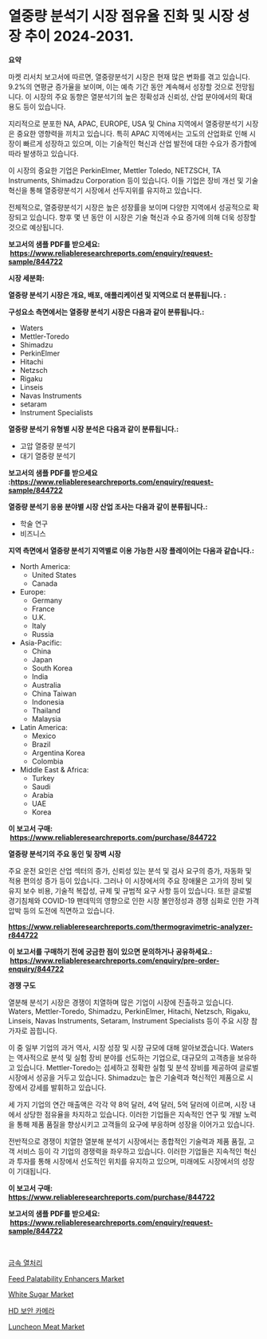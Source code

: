 <p><h1>열중량 분석기 시장 점유율 진화 및 시장 성장 추이 2024-2031.</h1></p><p><strong>요약</strong></p>
<p><p>마켓 리서치 보고서에 따르면, 열중량분석기 시장은 현재 많은 변화를 겪고 있습니다. 9.2%의 연평균 증가율을 보이며, 이는 예측 기간 동안 계속해서 성장할 것으로 전망됩니다. 이 시장의 주요 동향은 열분석기의 높은 정확성과 신뢰성, 산업 분야에서의 확대 용도 등이 있습니다.</p><p>지리적으로 분포한 NA, APAC, EUROPE, USA 및 China 지역에서 열중량분석기 시장은 중요한 영향력을 끼치고 있습니다. 특히 APAC 지역에서는 고도의 산업화로 인해 시장이 빠르게 성장하고 있으며, 이는 기술적인 혁신과 산업 발전에 대한 수요가 증가함에 따라 발생하고 있습니다.</p><p>이 시장의 중요한 기업은 PerkinElmer, Mettler Toledo, NETZSCH, TA Instruments, Shimadzu Corporation 등이 있습니다. 이들 기업은 장비 개선 및 기술 혁신을 통해 열중량분석기 시장에서 선두지위를 유지하고 있습니다.</p><p>전체적으로, 열중량분석기 시장은 높은 성장률을 보이며 다양한 지역에서 성공적으로 확장되고 있습니다. 향후 몇 년 동안 이 시장은 기술 혁신과 수요 증가에 의해 더욱 성장할 것으로 예상됩니다.</p></p>
<p><strong>보고서의 샘플 PDF를 받으세요: &nbsp;<a href="https://www.reliableresearchreports.com/enquiry/request-sample/844722">https://www.reliableresearchreports.com/enquiry/request-sample/844722</a></strong></p>
<p><strong>시장 세분화:</strong></p>
<p><strong> 열중량 분석기 시장은 개요, 배포, 애플리케이션 및 지역으로 더 분류됩니다. :</strong></p>
<p><strong>구성요소 측면에서는 열중량 분석기 시장은 다음과 같이 분류됩니다.:</strong></p>
<p><ul><li>Waters</li><li>Mettler-Toredo</li><li>Shimadzu</li><li>PerkinElmer</li><li>Hitachi</li><li>Netzsch</li><li>Rigaku</li><li>Linseis</li><li>Navas Instruments</li><li>setaram</li><li>Instrument Specialists</li></ul></p>
<p><strong> 열중량 분석기 유형별 시장 분석은 다음과 같이 분류됩니다.:</strong></p>
<p><ul><li>고압 열중량 분석기</li><li>대기 열중량 분석기</li></ul></p>
<p><strong>보고서의 샘플 PDF를 받으세요 :<a href="https://www.reliableresearchreports.com/enquiry/request-sample/844722">https://www.reliableresearchreports.com/enquiry/request-sample/844722</a></strong></p>
<p><strong> 열중량 분석기 응용 분야별 시장 산업 조사는 다음과 같이 분류됩니다.:</strong></p>
<p><ul><li>학술 연구</li><li>비즈니스</li></ul></p>
<p><strong>지역 측면에서 열중량 분석기 지역별로 이용 가능한 시장 플레이어는 다음과 같습니다.:</strong></p>
<p><ul>
    <li>
        North America:
        <ul>
            <li>United States</li>
            <li>Canada</li>
        </ul>
    </li>
    <li>
        Europe:
        <ul>
            <li>Germany</li>
            <li>France</li>
            <li>U.K.</li>
            <li>Italy</li>
            <li>Russia</li>
        </ul>
    </li>
    <li>
        Asia-Pacific:
        <ul>
            <li>China</li>
            <li>Japan</li>
            <li>South Korea</li>
            <li>India</li>
            <li>Australia</li>
            <li>China Taiwan</li>
            <li>Indonesia</li>
            <li>Thailand</li>
            <li>Malaysia</li>
        </ul>
    </li>
    <li>
        Latin America:
        <ul>
            <li>Mexico</li>
            <li>Brazil</li>
            <li>Argentina Korea</li>
            <li>Colombia</li>
        </ul>
    </li>
    <li>
        Middle East & Africa:
        <ul>
            <li>Turkey</li>
            <li>Saudi</li>
            <li>Arabia</li>
            <li>UAE</li>
            <li>Korea</li>
        </ul>
    </li>
    </ul></p>
<p><strong>이 보고서 구매: &nbsp;<a href="https://www.reliableresearchreports.com/purchase/844722">https://www.reliableresearchreports.com/purchase/844722</a></strong></p>
<p><strong>열중량 분석기의 주요 동인 및 장벽 시장</strong></p>
<p><p>주요 운전 요인은 산업 섹터의 증가, 신뢰성 있는 분석 및 검사 요구의 증가, 자동화 및 적용 편의성 증가 등이 있습니다. 그러나 이 시장에서의 주요 장애물은 고가의 장비 및 유지 보수 비용, 기술적 복잡성, 규제 및 규범적 요구 사항 등이 있습니다. 또한 글로벌 경기침체와 COVID-19 팬데믹의 영향으로 인한 시장 불안정성과 경쟁 심화로 인한 가격 압박 등의 도전에 직면하고 있습니다.</p></p>
<p><strong><a href="https://www.reliableresearchreports.com/thermogravimetric-analyzer-r844722">https://www.reliableresearchreports.com/thermogravimetric-analyzer-r844722</a></strong></p>
<p><strong>이 보고서를 구매하기 전에 궁금한 점이 있으면 문의하거나 공유하세요.: &nbsp;<a href="https://www.reliableresearchreports.com/enquiry/pre-order-enquiry/844722">https://www.reliableresearchreports.com/enquiry/pre-order-enquiry/844722</a></strong></p>
<p><strong>경쟁 구도</strong></p>
<p><p>열분해 분석기 시장은 경쟁이 치열하며 많은 기업이 시장에 진출하고 있습니다. Waters, Mettler-Toredo, Shimadzu, PerkinElmer, Hitachi, Netzsch, Rigaku, Linseis, Navas Instruments, Setaram, Instrument Specialists 등이 주요 시장 참가자로 꼽힙니다. </p><p>이 중 일부 기업의 과거 역사, 시장 성장 및 시장 규모에 대해 알아보겠습니다. Waters는 역사적으로 분석 및 실험 장비 분야를 선도하는 기업으로, 대규모의 고객층을 보유하고 있습니다. Mettler-Toredo는 섬세하고 정확한 실험 및 분석 장비를 제공하여 글로벌 시장에서 성공을 거두고 있습니다. Shimadzu는 높은 기술력과 혁신적인 제품으로 시장에서 강세를 발휘하고 있습니다.</p><p>세 가지 기업의 연간 매출액은 각각 약 8억 달러, 4억 달러, 5억 달러에 이르며, 시장 내에서 상당한 점유율을 차지하고 있습니다. 이러한 기업들은 지속적인 연구 및 개발 노력을 통해 제품 품질을 향상시키고 고객들의 요구에 부응하며 성장을 이어가고 있습니다.</p><p>전반적으로 경쟁이 치열한 열분해 분석기 시장에서는 종합적인 기술력과 제품 품질, 고객 서비스 등이 각 기업의 경쟁력을 좌우하고 있습니다. 이러한 기업들은 지속적인 혁신과 투자를 통해 시장에서 선도적인 위치를 유지하고 있으며, 미래에도 시장에서의 성장이 기대됩니다.</p></p>
<p><strong>이 보고서 구매: &nbsp; <a href="https://www.reliableresearchreports.com/purchase/844722">https://www.reliableresearchreports.com/purchase/844722</a></strong></p>
<p><strong>보고서의 샘플 PDF를 받으세요: &nbsp;<a href="https://www.reliableresearchreports.com/enquiry/request-sample/844722">https://www.reliableresearchreports.com/enquiry/request-sample/844722</a></strong><strong></strong></p>
<p>&nbsp;</p>
<p><p><a href="https://github.com/vsckjg50460/Market-Research-Report-List-1/blob/main/326629517536.md">금속 열처리</a></p><p><a href="https://www.linkedin.com/pulse/feed-palatability-enhancers-market-share-amp-new-trends-analysis-qjqfc?trackingId=2dMlAmQ3t29n15HHNL6LlA%3D%3D">Feed Palatability Enhancers Market</a></p><p><a href="https://github.com/abdelrhmankishk22/Market-Research-Report-List-3/blob/main/white-sugar-market.md">White Sugar Market</a></p><p><a href="https://github.com/akzkkws047661437/Market-Research-Report-List-1/blob/main/872940217535.md">HD 보안 카메라</a></p><p><a href="https://github.com/joannagoyvaerts/Market-Research-Report-List-2/blob/main/luncheon-meat-market.md">Luncheon Meat Market</a></p></p>